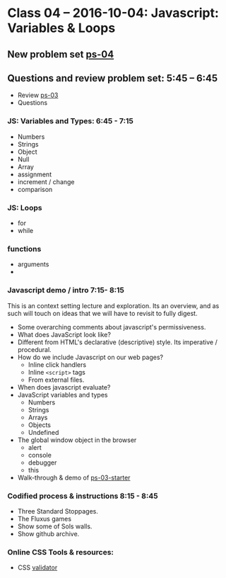 # Class 04 – 2016-10-04: Javascript: Variables & Loops

## New problem set [ps-04](ps-04.html)


## Questions and review problem set:  5:45 – 6:45 
* Review [ps-03](ps-03.html)
* Questions  
 
### JS: Variables and Types: 6:45 - 7:15
* Numbers
* Strings
* Object
* Null
* Array
* assignment
* increment / change
* comparison

### JS: Loops
* for
* while

### functions
* arguments
* 

### Javascript demo / intro  7:15- 8:15
This is an context setting lecture and exploration. Its an overview, and as such will touch on ideas that we will have to revisit to fully digest.
* Some overarching comments about javascript's permissiveness.
* What does JavaScript look like?
* Different from HTML's declarative (descriptive) style. Its imperative / procedural. 
* How do we include Javascript on our web pages?
  * Inline click handlers
  * Inline `<script>` tags
  * From external files.
* When does javascript evaluate?
* JavaScript variables and types
  * Numbers
  * Strings
  * Arrays
  * Objects
  * Undefined
* The global window object in the browser   
  * alert
  * console
  * debugger
  * this
* Walk-through & demo of [ps-03-starter](ps-03-starter.html)

### Codified process & instructions  8:15 - 8:45
* Three Standard Stoppages.
* The Fluxus games
* Show some of Sols walls.
* Show github archive.
 


### Online CSS Tools & resources:
* CSS [validator](https://jigsaw.w3.org/css-validator/)

